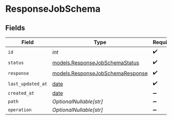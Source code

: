 # ResponseJobSchema


## Fields

| Field                                                                      | Type                                                                       | Required                                                                   | Description                                                                |
| -------------------------------------------------------------------------- | -------------------------------------------------------------------------- | -------------------------------------------------------------------------- | -------------------------------------------------------------------------- |
| `id`                                                                       | *int*                                                                      | :heavy_check_mark:                                                         | N/A                                                                        |
| `status`                                                                   | [models.ResponseJobSchemaStatus](../models/responsejobschemastatus.md)     | :heavy_check_mark:                                                         | N/A                                                                        |
| `response`                                                                 | [models.ResponseJobSchemaResponse](../models/responsejobschemaresponse.md) | :heavy_check_mark:                                                         | N/A                                                                        |
| `last_updated_at`                                                          | [date](https://docs.python.org/3/library/datetime.html#date-objects)       | :heavy_check_mark:                                                         | N/A                                                                        |
| `created_at`                                                               | [date](https://docs.python.org/3/library/datetime.html#date-objects)       | :heavy_minus_sign:                                                         | N/A                                                                        |
| `path`                                                                     | *OptionalNullable[str]*                                                    | :heavy_minus_sign:                                                         | N/A                                                                        |
| `operation`                                                                | *OptionalNullable[str]*                                                    | :heavy_minus_sign:                                                         | N/A                                                                        |